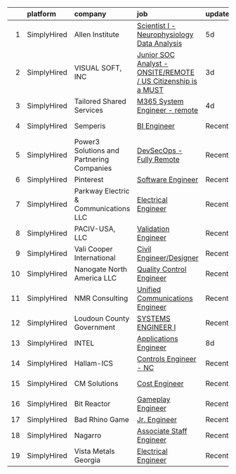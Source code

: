 

|    | platform    | company                                   | job                                                                                                                                                                       | update_time   | location             |
|---:|:------------|:------------------------------------------|:--------------------------------------------------------------------------------------------------------------------------------------------------------------------------|:--------------|:---------------------|
|  1 | SimplyHired | Allen Institute                           | [Scientist I - Neurophysiology Data Analysis](https://www.simplyhired.com/job/voJpXvWo55aSiXYi7veNJdySFTiu33X4kOUWKtPZUlVpMXz5DRXomQ?q=visual+engineer)                   | 5d            | Seattle, WA          |
|  2 | SimplyHired | VISUAL SOFT, INC                          | [Junior SOC Analyst - ONSITE/REMOTE / US Citizenship is a MUST](https://www.simplyhired.com/job/-HadL_ADp-G-pjA8sgyDqJDcEZzCtvzL3D0fnFSPKRiHjlJdWrIt7A?q=visual+engineer) | 3d            | Washington, DC       |
|  3 | SimplyHired | Tailored Shared Services                  | [M365 System Engineer - remote](https://www.simplyhired.com/job/ZmNjo0LeLuInXVUjzG0oLeCmUbjjD9hbCtVDtFgkTz1MvxH_ZGyVCA?q=visual+engineer)                                 | 4d            | Remote               |
|  4 | SimplyHired | Semperis                                  | [BI Engineer](https://www.simplyhired.com/job/plqP_shG5AqeuMFhufkcFoo4bzYLfqYSNrPu7ZJDDnUn9yJEa5LI_w?q=visual+engineer)                                                   | Recently      | Remote +1 location   |
|  5 | SimplyHired | Power3 Solutions and Partnering Companies | [DevSecOps - Fully Remote](https://www.simplyhired.com/job/20bYPoSGFjgBWxtuOcutCZ0n5tmVl0HpIV9Mb0w7BoTweshRrdZ4hg?q=visual+engineer)                                      | Recently      | Remote               |
|  6 | SimplyHired | Pinterest                                 | [Software Engineer](https://www.simplyhired.com/job/-er4LmsEOyh0la86mNQ-iNIwSqSCgdl37lQG9R7N3qjaTbrG4aQ3tA?q=visual+engineer)                                             | Recently      | Remote               |
|  7 | SimplyHired | Parkway Electric & Communications LLC     | [Electrical Engineer](https://www.simplyhired.com/job/USKrkUPffAtlJQ8ie9ZRYx_3HZhBSMvg5QsoWenX0kv1iKFJrGvTnA?q=visual+engineer)                                           | Recently      | Holland, MI          |
|  8 | SimplyHired | PACIV-USA, LLC                            | [Validation Engineer](https://www.simplyhired.com/job/dv-de1QIVZR-8fLMwtpPSmnkgkJpkYCPiUSckM8_BzWcE0nDGZxhsA?q=visual+engineer)                                           | Recently      | Concord, NC          |
|  9 | SimplyHired | Vali Cooper International                 | [Civil Engineer/Designer](https://www.simplyhired.com/job/kiLveJ_78OG_yOmTXP6X7ZT1NADX3xC7jLb0oSeqdZxwU-AxChArMw?q=visual+engineer)                                       | Recently      | New Orleans, LA      |
| 10 | SimplyHired | Nanogate North America LLC                | [Quality Control Engineer](https://www.simplyhired.com/job/9iZb-sj6vDVkvGJdufDTv2tY0puAQu-7MIIJoqPxD2KQIOS9VneCoA?q=visual+engineer)                                      | Recently      | Mansfield, OH        |
| 11 | SimplyHired | NMR Consulting                            | [Unified Communications Engineer](https://www.simplyhired.com/job/doCcEiG0_TNsVhhv4N06zw77rr3a9WW5gzz0SLrNWpOrAyfbjLUexQ?q=visual+engineer)                               | Recently      | Colorado Springs, CO |
| 12 | SimplyHired | Loudoun County Government                 | [SYSTEMS ENGINEER I](https://www.simplyhired.com/job/PvZL9QaRrFZZABO5nBmqH83GONuko4F5SQonosNosm8r2_UdOccAsw?q=visual+engineer)                                            | Recently      | Leesburg, VA         |
| 13 | SimplyHired | INTEL                                     | [Applications Engineer](https://www.simplyhired.com/job/nF6p5iIOkl06CpZ3nxKDtSRvR0d1wLG1To5JDW6JTDhybkFxI7beKg?q=visual+engineer)                                         | 8d            | Remote +4 locations  |
| 14 | SimplyHired | Hallam-ICS                                | [Controls Engineer - NC](https://www.simplyhired.com/job/DOGd1C5hBebf7bjHF04ZQmod2c1lYghbzwR0BEiad8ecdQ1pyL6f4w?q=visual+engineer)                                        | Recently      | Apex, NC             |
| 15 | SimplyHired | CM Solutions                              | [Cost Engineer](https://www.simplyhired.com/job/fKpnElmQifwrd2HnPSteJMaWTtyhkWUjWRvhiqico351pXyjYCi3pw?q=visual+engineer)                                                 | Recently      | Los Angeles, CA      |
| 16 | SimplyHired | Bit Reactor                               | [Gameplay Engineer](https://www.simplyhired.com/job/Q65xnAnieQUsEv3hs39M74-Zib0L567BlOd6jjQ7zMZ_kFUYV_DZ1w?q=visual+engineer)                                             | Recently      | Hunt Valley, MD      |
| 17 | SimplyHired | Bad Rhino Game                            | [Jr. Engineer](https://www.simplyhired.com/job/ZqbhgwE955sTYP7hgYWABOr3SZ1uEM2M8UFAlbR06gWoQu34FnqJZA?q=visual+engineer)                                                  | Recently      | Remote               |
| 18 | SimplyHired | Nagarro                                   | [Associate Staff Engineer](https://www.simplyhired.com/job/SSOi7EZYfNhagokEsaq8JnuNqCVNJ3Nb4ftDSAxYHIk4Lf2R-o0ghg?q=visual+engineer)                                      | Recently      | Remote               |
| 19 | SimplyHired | Vista Metals Georgia                      | [Electrical Engineer](https://www.simplyhired.com/job/MQRIfDarrGRKT9q4NnIcI1CegcN7EW1CvYfd7u1JnC1A8FGbSV4fMw?q=visual+engineer)                                           | Recently      | Adairsville, GA      |